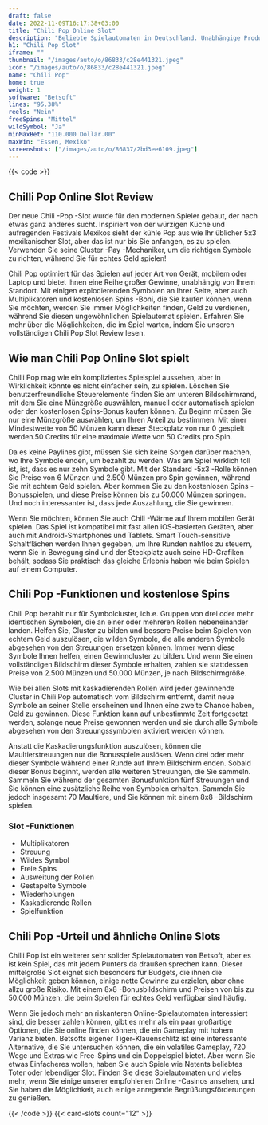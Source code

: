 ```yaml
---
draft: false
date: 2022-11-09T16:17:38+03:00
title: "Chili Pop Online Slot"
description: "Beliebte Spielautomaten in Deutschland. Unabhängige Produktbewertungen und exklusive Anmeldeangebote. Jetzt spielen!"
h1: "Chili Pop Slot"
iframe: ""
thumbnail: "/images/auto/o/86833/c28e441321.jpeg"
icon: "/images/auto/o/86833/c28e441321.jpeg"
name: "Chili Pop"
home: true
weight: 1
software: "Betsoft"
lines: "95.38%"
reels: "Nein"
freeSpins: "Mittel"
wildSymbol: "Ja"
minMaxBet: "110.000 Dollar.00"
maxWin: "Essen, Mexiko"
screenshots: ["/images/auto/o/86837/2bd3ee6109.jpeg"]
---
```


{{< code >}}<h2>Chilli Pop Online Slot Review</h2><p>Der neue Chili -Pop -Slot wurde für den modernen Spieler gebaut, der nach etwas ganz anderes sucht. Inspiriert von der würzigen Küche und aufregenden Festivals Mexikos sieht der kühle Pop aus wie Ihr üblicher 5x3 mexikanischer Slot, aber das ist nur bis Sie anfangen, es zu spielen. Verwenden Sie seine Cluster -Pay -Mechaniker, um die richtigen Symbole zu richten, während Sie für echtes Geld spielen!</p><p>Chili Pop optimiert für das Spielen auf jeder Art von Gerät, mobilem oder Laptop und bietet Ihnen eine Reihe großer Gewinne, unabhängig von Ihrem Standort. Mit einigen explodierenden Symbolen an Ihrer Seite, aber auch Multiplikatoren und kostenlosen Spins -Boni, die Sie kaufen können, wenn Sie möchten, werden Sie immer Möglichkeiten finden, Geld zu verdienen, während Sie diesen ungewöhnlichen Spielautomat spielen. Erfahren Sie mehr über die Möglichkeiten, die im Spiel warten, indem Sie unseren vollständigen Chili Pop Slot Review lesen.</p><h2>Wie man Chili Pop Online Slot spielt</h2><p>Chilli Pop mag wie ein kompliziertes Spielspiel aussehen, aber in Wirklichkeit könnte es nicht einfacher sein, zu spielen. Löschen Sie benutzerfreundliche Steuerelemente finden Sie am unteren Bildschirmrand, mit dem Sie eine Münzgröße auswählen, manuell oder automatisch spielen oder den kostenlosen Spins-Bonus kaufen können. Zu Beginn müssen Sie nur eine Münzgröße auswählen, um Ihren Anteil zu bestimmen. Mit einer Mindestwette von 50 Münzen kann dieser Steckplatz von nur 0 gespielt werden.50 Credits für eine maximale Wette von 50 Credits pro Spin.</p><p>Da es keine Paylines gibt, müssen Sie sich keine Sorgen darüber machen, wo Ihre Symbole enden, um bezahlt zu werden. Was am Spiel wirklich toll ist, ist, dass es nur zehn Symbole gibt. Mit der Standard -5x3 -Rolle können Sie Preise von 6 Münzen und 2.500 Münzen pro Spin gewinnen, während Sie mit echtem Geld spielen. Aber kommen Sie zu den kostenlosen Spins -Bonusspielen, und diese Preise können bis zu 50.000 Münzen springen. Und noch interessanter ist, dass jede Auszahlung, die Sie gewinnen.</p><p>Wenn Sie möchten, können Sie auch Chili -Wärme auf Ihrem mobilen Gerät spielen. Das Spiel ist kompatibel mit fast allen iOS-basierten Geräten, aber auch mit Android-Smartphones und Tablets. Smart Touch-sensitive Schaltflächen werden Ihnen gegeben, um Ihre Runden nahtlos zu steuern, wenn Sie in Bewegung sind und der Steckplatz auch seine HD-Grafiken behält, sodass Sie praktisch das gleiche Erlebnis haben wie beim Spielen auf einem Computer.</p><h2>Chili Pop -Funktionen und kostenlose Spins</h2><p>Chili Pop bezahlt nur für Symbolcluster, ich.e. Gruppen von drei oder mehr identischen Symbolen, die an einer oder mehreren Rollen nebeneinander landen. Helfen Sie, Cluster zu bilden und bessere Preise beim Spielen von echtem Geld auszulösen, die wilden Symbole, die alle anderen Symbole abgesehen von den Streuungen ersetzen können. Immer wenn diese Symbole Ihnen helfen, einen Gewinncluster zu bilden. Und wenn Sie einen vollständigen Bildschirm dieser Symbole erhalten, zahlen sie stattdessen Preise von 2.500 Münzen und 50.000 Münzen, je nach Bildschirmgröße.</p><p>Wie bei allen Slots mit kaskadierenden Rollen wird jeder gewinnende Cluster in Chili Pop automatisch vom Bildschirm entfernt, damit neue Symbole an seiner Stelle erscheinen und Ihnen eine zweite Chance haben, Geld zu gewinnen. Diese Funktion kann auf unbestimmte Zeit fortgesetzt werden, solange neue Preise gewonnen werden und sie durch alle Symbole abgesehen von den Streuungssymbolen aktiviert werden können.</p><p>Anstatt die Kaskadierungsfunktion auszulösen, können die Maultierstreuungen nur die Bonusspiele auslösen. Wenn drei oder mehr dieser Symbole während einer Runde auf Ihrem Bildschirm enden. Sobald dieser Bonus beginnt, werden alle weiteren Streuungen, die Sie sammeln. Sammeln Sie während der gesamten Bonusfunktion fünf Streuungen und Sie können eine zusätzliche Reihe von Symbolen erhalten. Sammeln Sie jedoch insgesamt 70 Maultiere, und Sie können mit einem 8x8 -Bildschirm spielen.</p><h3>
Slot -Funktionen</h3><ul>
<li></span>
Multiplikatoren</li>
<li></span>
Streuung</li>
<li></span>
Wildes Symbol</li>
<li></span>
Freie Spins</li>
<li></span>
Ausweitung der Rollen</li>
<li></span>
Gestapelte Symbole</li>
<li></span>
Wiederholungen</li>
<li></span>
Kaskadierende Rollen</li>
<li></span>
Spielfunktion</li></ul><h2>Chili Pop -Urteil und ähnliche Online Slots</h2><p>Chilli Pop ist ein weiterer sehr solider Spielautomaten von Betsoft, aber es ist kein Spiel, das mit jedem Punters da draußen sprechen kann. Dieser mittelgroße Slot eignet sich besonders für Budgets, die ihnen die Möglichkeit geben können, einige nette Gewinne zu erzielen, aber ohne allzu große Risiko. Mit einem 8x8 -Bonusbildschirm und Preisen von bis zu 50.000 Münzen, die beim Spielen für echtes Geld verfügbar sind häufig.</p><p>Wenn Sie jedoch mehr an riskanteren Online-Spielautomaten interessiert sind, die besser zahlen können, gibt es mehr als ein paar großartige Optionen, die Sie online finden können, die ein Gameplay mit hohem Varianz bieten. Betsofts eigener Tiger-Klauenschlitz ist eine interessante Alternative, die Sie untersuchen können, die ein volatiles Gameplay, 720 Wege und Extras wie Free-Spins und ein Doppelspiel bietet. Aber wenn Sie etwas Einfacheres wollen, haben Sie auch Spiele wie Netents beliebtes Toter oder lebendiger Slot. Finden Sie diese Spielautomaten und vieles mehr, wenn Sie einige unserer empfohlenen Online -Casinos ansehen, und Sie haben die Möglichkeit, auch einige anregende Begrüßungsförderungen zu genießen.</p>{{< /code >}}
 {{< card-slots count="12" >}}